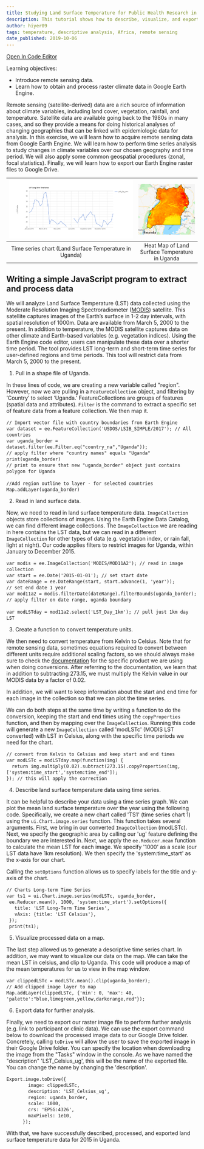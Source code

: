 ```yaml
---
title: Studying Land Surface Temperature for Public Health Research in Uganda
description: This tutorial shows how to describe, visualize, and export Earth Engine exposure data for public health research.
author: hiyer09
tags: temperature, descriptive analysis, Africa, remote sensing
date_published: 2019-10-06
---
```


[Open In Code Editor](https://code.earthengine.google.com/1a1f6c705f5ec8e897f319106ef80aef)

Learning objectives:
* Introduce remote sensing data.
* Learn how to obtain and process raster climate data in Google Earth Engine.

Remote sensing (satellite-derived) data are a rich source of information about climate variables, including land cover, vegetation, rainfall, and temperature. Satellite data are available going back to the 1980s in many cases, and so they provide a means for doing historical analyses of changing geographies that can be linked with epidemiologic data for analysis.
In this exercise, we will learn how to acquire remote sensing data from Google Earth Engine. We will learn how to perform time series analysis to study changes in climate variables over our chosen geography and time period. We will also apply some common geospatial procedures (zonal, focal statistics). Finally, we will learn how to export our Earth Engine raster files to Google Drive.

![](ee-chart.png)  |  ![](ph_ug_lst.png) |
:-------------------------:|:-------------------------:|
Time series chart (Land Surface Temperature in Uganda)             |  Heat Map of Land Surface Temperature in Uganda        |



## Writing a simple JavaScript program to extract and process data

We will analyze Land Surface Temperature (LST) data collected using the Moderate Resolution Imaging Spectroradiometer ([MODIS](https://lpdaac.usgs.gov/products/mod11a2v006/)) satellite. This satellite captures images of the Earth’s surface in 1-2 day intervals, with spatial resolution of 1000m. Data are available from March 5, 2000 to the present. In addition to temperature, the MODIS satellite captures data on other climate and Earth-based variables (e.g. vegetation indices).
Using the Earth Engine code editor, users can manipulate these data over a shorter time period. The tool provides LST long-term and short-term time series for user-defined regions and time periods. This tool will restrict data from March 5, 2000 to the present.

1. Pull in a shape file of Uganda. 

In these lines of code, we are creating a new variable called "region". However, now we are pulling in a `FeatureCollection` object, and filtering by ‘Country’ to select ‘Uganda.’ FeatureCollections are groups of features (spatial data and attributes).  `Filter` is the command to extract a specific set of feature data from a feature collection. We then map it.
  ```
// Import vector file with country boundaries from Earth Engine
var dataset = ee.FeatureCollection('USDOS/LSIB_SIMPLE/2017'); // All countries
var uganda_border = dataset.filter(ee.Filter.eq("country_na","Uganda")); 
// apply filter where "country names" equals "Uganda"
print(uganda_border) 
// print to ensure that new "uganda_border" object just contains polygon for Uganda

//Add region outline to layer - for selected countries
Map.addLayer(uganda_border)
  ```
2. Read in land surface data.

Now, we need to read in land surface temperature data. `ImageCollection` objects store collections of images. Using the Earth Engine Data Catalog, we can find different image collections. The `ImageCollection` we are reading in here contains the LST data, but we can read in a different `ImageCollection` for other types of data (e.g. vegetation index, or rain fall, light at night).
Our code applies filters to restrict images for Uganda, within January to December 2015.
```
var modis = ee.ImageCollection('MODIS/MOD11A2'); // read in image collection
var start = ee.Date('2015-01-01'); // set start date
var dateRange = ee.DateRange(start, start.advance(1, 'year'));
// set end date 1 year
var mod11a2 = modis.filterDate(dateRange).filterBounds(uganda_border);
// apply filter on date range, uganda boundary

var modLSTday = mod11a2.select('LST_Day_1km'); // pull just 1km day LST
```
3. Create a function to convert temperature units.

We then need to convert temperature from Kelvin to Celsius. Note that for remote sensing data, sometimes equations required to convert between different units require additional scaling factors, so we should always make sure to check the [documentation](https://icess.eri.ucsb.edu/modis/LstUsrGuide/usrguide_mod11.html#sds) for the specific product we are using when doing conversions.   After referring to the documentation, we learn that in addition to subtracting 273.15, we must multiply the Kelvin value in our MODIS data by a factor of 0.02.

In addition, we will want to keep information about the start and end time for each image in the collection so that we can plot the time series.

We can do both steps at the same time by writing a function to do the conversion, keeping the start and end times using the `copyProperties` function, and then by mapping over the `ImageCollection`. Running this code will generate a new `ImageCollection` called 'modLSTc' (MODIS LST converted) with LST in Celsius, along with the specific time periods we need for the chart.
```
// convert from Kelvin to Celsius and keep start and end times
var modLSTc = modLSTday.map(function(img) {
  return img.multiply(0.02).subtract(273.15).copyProperties(img,['system:time_start','system:time_end']);
}); // this will apply the correction
```
4. Describe land surface temperature data using time series.

It can be helpful to describe your data using a time series graph. We can plot the mean land surface temperature over the year using the following code. Specifically, we create a new chart called 'TS1' (time series chart 1) using the `ui.Chart.image.series` function. This function takes several arguments. First, we bring in our converted `ImageCollection` (modLSTc). Next, we specify the geographic area by calling our 'ug' feature defining the boundary we are interested in. Next, we apply the `ee.Reducer.mean` function to calculate the mean LST for each image. We specify '1000' as a scale (our LST data have 1km resolution). We then specify the 'system:time_start' as the x-axis for our chart.

Calling the `setOptions` function allows us to specify labels for the title and y-axis of the chart.
```
// Charts Long-term Time Series
var ts1 = ui.Chart.image.series(modLSTc, uganda_border,
 ee.Reducer.mean(), 1000, 'system:time_start').setOptions({
   title: 'LST Long-Term Time Series',
   vAxis: {title: 'LST Celsius'},
 });
 print(ts1);
```

5. Visualize processed data on a map.

The last step allowed us to generate a descriptive time series chart. In addition, we may want to visualize our data on the map. We can take the mean LST in celsius, and clip to Uganda. This code will produce a map of the mean temperatures for us to view in the map window.
```
var clippedLSTc = modLSTc.mean().clip(uganda_border);
// Add clipped image layer to map
Map.addLayer(clippedLSTc, {'min': 0, 'max': 40, 'palette':"blue,limegreen,yellow,darkorange,red"});
```
6. Export data for further analysis.

Finally, we need to export our raster image file to perform further analysis (e.g. link to participant or clinic data). We can use the export command below to download the processed image data to our Google Drive folder. Concretely, calling `toDrive` will allow the user to save the exported image in their Google Drive folder. You can specify the location when downloading the image from the "Tasks" window in the console. As we have named the "description" 'LST_Celsius_ug', this will be the name of the exported file. You can change the name by changing the 'description'.
```
Export.image.toDrive({
        image: clippedLSTc,
        description: 'LST_Celsius_ug',
        region: uganda_border,
        scale: 1000,
        crs: 'EPSG:4326',
        maxPixels: 1e10,
      });    
```
With that, we have successfully described, processed, and exported land surface temperature data for 2015 in Uganda.
